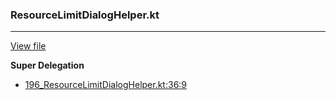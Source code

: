 ### ResourceLimitDialogHelper.kt
---
[View file](../files/196_ResourceLimitDialogHelper.kt)

**Super Delegation**

 - [196_ResourceLimitDialogHelper.kt:36:9](../files/196_ResourceLimitDialogHelper.kt#L36)
